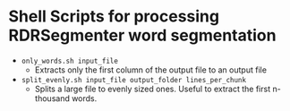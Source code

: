 # Shell Scripts for processing RDRSegmenter word segmentation

- `only_words.sh input_file`
  - Extracts only the first column of the output file to an output file
- `split_evenly.sh input_file output_folder lines_per_chunk`
  - Splits a large file to evenly sized ones. Useful to extract the first n-thousand words.
